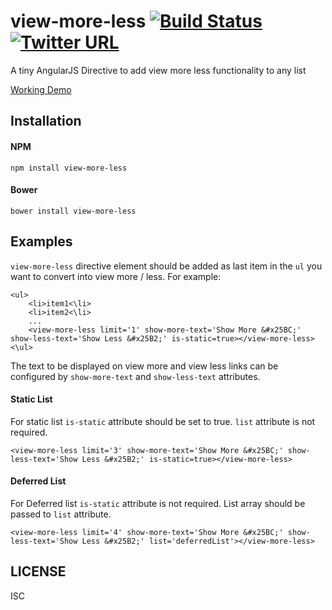 # view-more-less [![Build Status](https://travis-ci.org/cynx/view-more-less.svg?branch=master)](https://travis-ci.org/cynx/view-more-less)   [![Twitter URL](https://img.shields.io/twitter/url/http/shields.io.svg?style=social&style=flat-square)](https://twitter.com/intent/tweet?text=Check%20out%20angular-view-more-less-directive!%20https://github.com/cynx/view-more-less)

A tiny AngularJS Directive to add view more less functionality to any list



[Working Demo](https://plnkr.co/edit/ww67uU?p=info)

## Installation


#### NPM

```
npm install view-more-less
```
#### Bower

```
bower install view-more-less
```

## Examples

`view-more-less` directive element should be added as last item in the `ul` you want to convert into view more / less. For example:

```
<ul>
    <li>item1<\li>
    <li>item2<\li>
    ...
    <view-more-less limit='1' show-more-text='Show More &#x25BC;' show-less-text='Show Less &#x25B2;' is-static=true></view-more-less>    
<\ul>
```

The text to be displayed on view more and view less links can be configured by `show-more-text` and `show-less-text` attributes.

#### Static List

For static list `is-static` attribute should be set to true. `list` attribute is not required.
```
<view-more-less limit='3' show-more-text='Show More &#x25BC;' show-less-text='Show Less &#x25B2;' is-static=true></view-more-less>    

```

#### Deferred List

For Deferred list `is-static` attribute is not required. List array should be passed to `list` attribute.
```
<view-more-less limit='4' show-more-text='Show More &#x25BC;' show-less-text='Show Less &#x25B2;' list='deferredList'></view-more-less>    

```

## LICENSE

ISC




